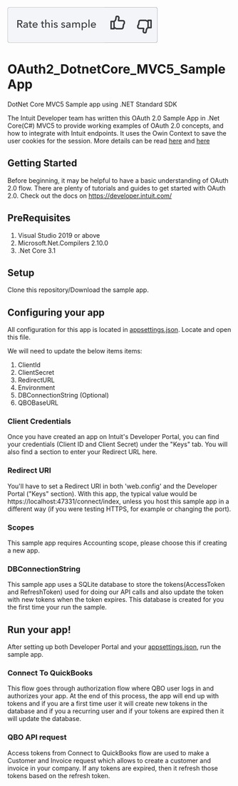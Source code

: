 [![Rate your Sample](views/Ratesample.png)][ss1][![Yes](views/Thumbup.png)][ss2][![No](views/Thumbdown.png)][ss3]

# OAuth2_DotnetCore_MVC5_SampleApp
DotNet Core MVC5 Sample app using .NET Standard SDK

The Intuit Developer team has written this OAuth 2.0 Sample App in .Net Core(C#) MVC5 to provide working examples of OAuth 2.0 concepts, and how to integrate with Intuit endpoints. It uses the Owin Context to save the user cookies for the session.
More details can be read [here](https://www.asp.net/aspnet/overview/owin-and-katana) and [here](https://brockallen.com/2013/10/24/a-primer-on-owin-cookie-authentication-middleware-for-the-asp-net-developer/)


## Getting Started
Before beginning, it may be helpful to have a basic understanding of OAuth 2.0 flow. There are plenty of tutorials and guides to get started with OAuth 2.0. Check out the docs on https://developer.intuit.com/

## PreRequisites

1. Visual Studio 2019 or above
2. Microsoft.Net.Compilers 2.10.0
3. .Net Core 3.1

## Setup
Clone this repository/Download the sample app.

## Configuring your app
All configuration for this app is located in [appsettings.json](https://github.com/IntuitDeveloper/Oauth2_DotnetCore_MVC5_SampleApp/blob/master/OAuth2_CoreMVC_Sample/appsettings.json). Locate and open this file.

We will need to update the below items items:
1. ClientId
2. ClientSecret
3. RedirectURL
4. Environment
5. DBConnectionString (Optional)
6. QBOBaseURL

### Client Credentials
Once you have created an app on Intuit's Developer Portal, you can find your credentials (Client ID and Client Secret) under the "Keys" tab. You will also find a section to enter your Redirect URL here.

### Redirect URI
You'll have to set a Redirect URI in both 'web.config' and the Developer Portal ("Keys" section). With this app, the typical value would be https://localhost:47331/connect/index, unless you host this sample app in a different way (if you were testing HTTPS, for example or changing the port).

### Scopes
This sample app requires Accounting scope, please choose this if creating a new app.

### DBConnectionString
This sample app uses a SQLite database to store the tokens(AccessToken and RefreshToken) used for doing our API calls and also update the token with new tokens when the token expires.
This database is created for you the first time your run the sample.

## Run your app!
After setting up both Developer Portal and your [appsettings.json](https://github.com/IntuitDeveloper/Oauth2_DotnetCore_MVC5_SampleApp/blob/master/OAuth2_CoreMVC_Sample/appsettings.json), run the sample app. 

### Connect To QuickBooks 
This flow goes through authorization flow where QBO user logs in and authorizes your app. At the end of this process, the app will end up with tokens and  if you are a first time user it will create new tokens in the database and if you a recurring user and if your tokens are expired then it will update the database.

### QBO API request
Access tokens from Connect to QuickBooks flow are used to make a Customer and Invoice request which allows to create a customer and invoice in your company. If any tokens are expired, then it refresh those tokens based on the refresh token.

[ss1]: #
[ss2]: https://customersurveys.intuit.com/jfe/form/SV_9LWgJBcyy3NAwHc?check=Yes&checkpoint=OAuth2_CoreMVC_Sample&pageUrl=github
[ss3]: https://customersurveys.intuit.com/jfe/form/SV_9LWgJBcyy3NAwHc?check=No&checkpoint=OAuth2_CoreMVC_Sample&pageUrl=github

